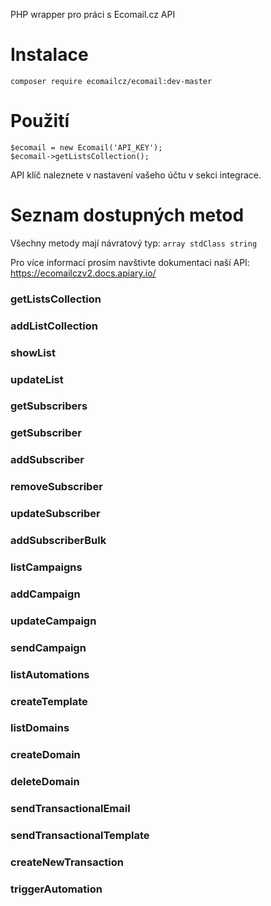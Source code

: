 PHP wrapper pro práci s Ecomail.cz API

# Instalace

```
composer require ecomailcz/ecomail:dev-master
```

# Použití

```
$ecomail = new Ecomail('API_KEY');
$ecomail->getListsCollection();
```

API klíč naleznete v nastavení vašeho účtu v sekci integrace.

# Seznam dostupných metod

Všechny metody mají návratový typ: `array stdClass string`

Pro více informací prosím navštivte dokumentaci naší API: https://ecomailczv2.docs.apiary.io/

### getListsCollection

### addListCollection

### showList

### updateList

### getSubscribers

### getSubscriber

### addSubscriber

### removeSubscriber

### updateSubscriber

### addSubscriberBulk

### listCampaigns

### addCampaign

### updateCampaign

### sendCampaign

### listAutomations

### createTemplate

### listDomains

### createDomain

### deleteDomain

### sendTransactionalEmail

### sendTransactionalTemplate

### createNewTransaction

### triggerAutomation
